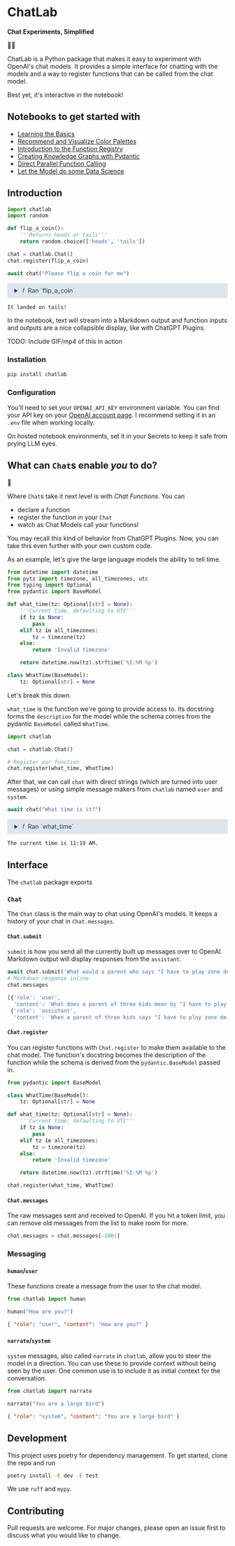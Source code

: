 # ChatLab

**Chat Experiments, Simplified**

💬🔬

ChatLab is a Python package that makes it easy to experiment with OpenAI's chat models. It provides a simple interface for chatting with the models and a way to register functions that can be called from the chat model.

Best yet, it's interactive in the notebook!

## Notebooks to get started with

* [Learning the Basics](./notebooks/basics.ipynb)
* [Recommend and Visualize Color Palettes](./notebooks/color-picker.ipynb)
* [Introduction to the Function Registry](./notebooks/function-registry.ipynb)
* [Creating Knowledge Graphs with Pydantic](./notebooks/knowledge-graph.ipynb)
* [Direct Parallel Function Calling](./notebooks/parallel-function-calling.ipynb)
* [Let the Model do some Data Science](./notebooks/the-data-science-helper.ipynb)


## Introduction

```python
import chatlab
import random

def flip_a_coin():
    '''Returns heads or tails'''
    return random.choice(['heads', 'tails'])

chat = chatlab.Chat()
chat.register(flip_a_coin)

await chat("Please flip a coin for me")
```

<details style="background:#DDE6ED;color:#27374D;padding:.5rem 1rem;borderRadius:5px">
<summary>&nbsp;𝑓&nbsp; Ran `flip_a_coin`
</summary>
<br />

Input:

```json
{}
```

Output:

```json
"tails"
```

</details>

```markdown
It landed on tails!
```

In the notebook, text will stream into a Markdown output and function inputs and outputs are a nice collapsible display, like with ChatGPT Plugins.

TODO: Include GIF/mp4 of this in action

### Installation

```bash
pip install chatlab
```

### Configuration

You'll need to set your `OPENAI_API_KEY` environment variable. You can find your API key on your [OpenAI account page](https://platform.openai.com/account/api-keys). I recommend setting it in an `.env` file when working locally.

On hosted notebook environments, set it in your Secrets to keep it safe from prying LLM eyes.

## What can `Chat`s enable _you_ to do?

💬

Where `Chat`s take it next level is with _Chat Functions_. You can

-   declare a function
-   register the function in your `Chat`
-   watch as Chat Models call your functions!

You may recall this kind of behavior from ChatGPT Plugins. Now, you can take this even further with your own custom code.

As an example, let's give the large language models the ability to tell time.

```python
from datetime import datetime
from pytz import timezone, all_timezones, utc
from typing import Optional
from pydantic import BaseModel

def what_time(tz: Optional[str] = None):
    '''Current time, defaulting to UTC'''
    if tz is None:
        pass
    elif tz in all_timezones:
        tz = timezone(tz)
    else:
        return 'Invalid timezone'

    return datetime.now(tz).strftime('%I:%M %p')

class WhatTime(BaseModel):
    tz: Optional[str] = None
```

Let's break this down.

`what_time` is the function we're going to provide access to. Its docstring forms the `description` for the model while the schema comes from the pydantic `BaseModel` called `WhatTime`.

```python
import chatlab

chat = chatlab.Chat()

# Register our function
chat.register(what_time, WhatTime)
```

After that, we can call `chat` with direct strings (which are turned into user messages) or using simple message makers from `chatlab` named `user` and `system`.

```python
await chat("What time is it?")
```

<details style="background:#DDE6ED;color:#27374D;padding:.5rem 1rem;borderRadius:5px">
<summary>&nbsp;𝑓&nbsp; Ran `what_time`
</summary>
<br />

Input:

```json
{}
```

Output:

```json
"11:19 AM"
```

</details>

```markdown
The current time is 11:19 AM.
```

## Interface

The `chatlab` package exports

### `Chat`

The `Chat` class is the main way to chat using OpenAI's models. It keeps a history of your chat in `Chat.messages`.

#### `Chat.submit`

`submit` is how you send all the currently built up messages over to OpenAI. Markdown output will display responses from the `assistant`.

```python
await chat.submit('What would a parent who says "I have to play zone defense" mean? ')
# Markdown response inline
chat.messages
```

```js
[{'role': 'user',
  'content': 'What does a parent of three kids mean by "I have to play zone defense"?'},
 {'role': 'assistant',
  'content': 'When a parent of three kids says "I have to play zone defense," it means that they...
```

#### `Chat.register`

You can register functions with `Chat.register` to make them available to the chat model. The function's docstring becomes the description of the function while the schema is derived from the `pydantic.BaseModel` passed in.

```python
from pydantic import BaseModel

class WhatTime(BaseModel):
    tz: Optional[str] = None

def what_time(tz: Optional[str] = None):
    '''Current time, defaulting to UTC'''
    if tz is None:
        pass
    elif tz in all_timezones:
        tz = timezone(tz)
    else:
        return 'Invalid timezone'

    return datetime.now(tz).strftime('%I:%M %p')

chat.register(what_time, WhatTime)
```

#### `Chat.messages`

The raw messages sent and received to OpenAI. If you hit a token limit, you can remove old messages from the list to make room for more.

```python
chat.messages = chat.messages[-100:]
```

### Messaging

#### `human`/`user`

These functions create a message from the user to the chat model.

```python
from chatlab import human

human("How are you?")
```

```json
{ "role": "user", "content": "How are you?" }
```

#### `narrate`/`system`

`system` messages, also called `narrate` in `chatlab`, allow you to steer the model in a direction. You can use these to provide context without being seen by the user. One common use is to include it as initial context for the conversation.

```python
from chatlab import narrate

narrate("You are a large bird")
```

```json
{ "role": "system", "content": "You are a large bird" }
```

## Development

This project uses poetry for dependency management. To get started, clone the repo and run

```bash
poetry install -E dev -E test
```

We use `ruff` and `mypy`.

## Contributing

Pull requests are welcome. For major changes, please open an issue first to discuss what you would like to change.
